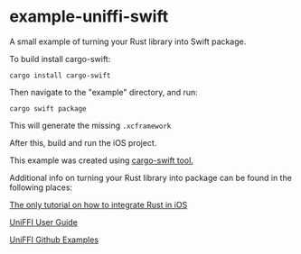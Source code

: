# example-uniffi-swift
A small example of turning your Rust library into Swift package.

To build install cargo-swift:

```cargo install cargo-swift```

Then navigate to the "example" directory, and run:

```cargo swift package```

This will generate the missing ```.xcframework```

After this, build and run the iOS project.

This example was created using [cargo-swift tool.](https://github.com/antoniusnaumann/cargo-swift)

Additional info on turning your Rust library into package can be found in the following places:

[The only tutorial on how to integrate Rust in iOS](https://krirogn.dev/blog/integrate-rust-in-ios)

[UniFFI User Guide](https://mozilla.github.io/uniffi-rs/latest/Motivation.html)

[UniFFI Github Examples](https://github.com/mozilla/uniffi-rs/tree/main/examples)
